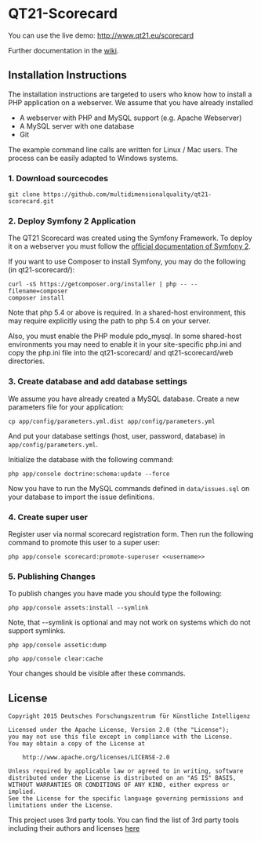 # QT21-Scorecard

You can use the live demo: http://www.qt21.eu/scorecard

Further documentation in the [wiki](https://github.com/multidimensionalquality/qt21-scorecard/wiki).

## Installation Instructions

The installation instructions are targeted to users who know how to install a PHP application on a webserver. We assume that you have already installed

* A webserver with PHP and MySQL support (e.g. Apache Webserver)
* A MySQL server with one database
* Git

The example command line calls are written for Linux / Mac users. The process can be easily adapted to Windows systems.

### 1. Download sourcecodes

```
git clone https://github.com/multidimensionalquality/qt21-scorecard.git
```

### 2. Deploy Symfony 2 Application

The QT21 Scorecard was created using the Symfony Framework. To deploy it on a webserver you must follow the [official documentation of Symfony 2](http://symfony.com/doc/current/cookbook/deployment/tools.html
).

If you want to use Composer to install Symfony, you may do the following (in  qt21-scorecard/):

```
curl -sS https://getcomposer.org/installer | php -- --filename=composer
composer install
```

Note that php 5.4 or above is required. In a shared-host environment, this may require explicitly using the path to php 5.4 on your server.

Also, you must enable the PHP module pdo_mysql.  In some shared-host environments you may need to enable it in your site-specific php.ini and copy the php.ini file into the qt21-scorecard/ and qt21-scorecard/web directories.

### 3. Create database and add database settings

We assume you have already created a MySQL database. Create a new parameters file for your application:

```
cp app/config/parameters.yml.dist app/config/parameters.yml
```

And put your database settings (host, user, password, database) in `app/config/parameters.yml`.

Initialize the database with the following command:

```
php app/console doctrine:schema:update --force
```

Now you have to run the MySQL commands defined in `data/issues.sql` on your database to import the issue definitions.

### 4. Create super user

Register user via normal scorecard registration form. Then run the following command to promote this user to a super user:

```
php app/console scorecard:promote-superuser <<username>>
```

### 5. Publishing Changes

To publish changes you have made you should type the following:

```
php app/console assets:install --symlink
```
Note, that --symlink is optional and may not work on systems which do not support symlinks.

```
php app/console assetic:dump
```
```
php app/console clear:cache
```

Your changes should be visible after these commands.

## License

```
Copyright 2015 Deutsches Forschungszentrum für Künstliche Intelligenz

Licensed under the Apache License, Version 2.0 (the "License");
you may not use this file except in compliance with the License.
You may obtain a copy of the License at

    http://www.apache.org/licenses/LICENSE-2.0

Unless required by applicable law or agreed to in writing, software
distributed under the License is distributed on an "AS IS" BASIS,
WITHOUT WARRANTIES OR CONDITIONS OF ANY KIND, either express or implied.
See the License for the specific language governing permissions and
limitations under the License.
```

This project uses 3rd party tools. You can find the list of 3rd party tools including their authors and licenses [here](https://github.com/multidimensionalquality/qt21-scorecard/blob/master/LICENSE-3RD-PARTY.txt)
